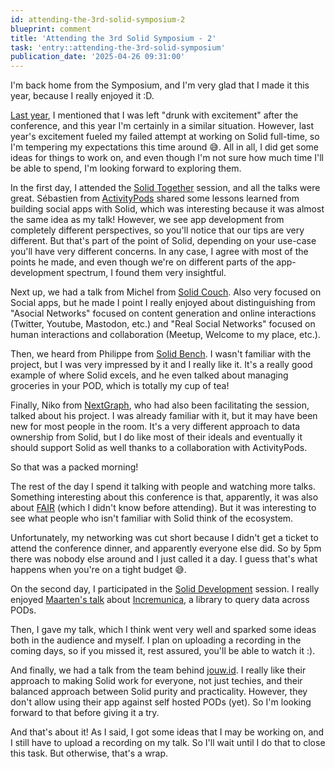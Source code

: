 ```yaml
---
id: attending-the-3rd-solid-symposium-2
blueprint: comment
title: 'Attending the 3rd Solid Symposium - 2'
task: 'entry::attending-the-3rd-solid-symposium'
publication_date: '2025-04-26 09:31:00'
---
```


I'm back home from the Symposium, and I'm very glad that I made it this year, because I really enjoyed it :D.

[Last year](https://noeldemartin.com/tasks/attending-the-2nd-solid-symposium#comment-3), I mentioned that I was left "drunk with excitement" after the conference, and this year I'm certainly in a similar situation. However, last year's excitement fueled my failed attempt at working on Solid full-time, so I'm tempering my expectations this time around 😅. All in all, I did get some ideas for things to work on, and even though I'm not sure how much time I'll be able to spend, I'm looking forward to exploring them.

In the first day, I attended the [Solid Together](https://sosy2025.pages.dev/solid-together/) session, and all the talks were great. Sébastien from [ActivityPods](https://activitypods.org/) shared some lessons learned from building social apps with Solid, which was interesting because it was almost the same idea as my talk! However, we see app development from completely different perspectives, so you'll notice that our tips are very different. But that's part of the point of Solid, depending on your use-case you'll have very different concerns. In any case, I agree with most of the points he made, and even though we're on different parts of the app-development spectrum, I found them very insightful.

Next up, we had a talk from Michel from [Solid Couch](https://github.com/solidcouch). Also very focused on Social apps, but he made I point I really enjoyed about distinguishing from "Asocial Networks" focused on content generation and online interactions (Twitter, Youtube, Mastodon, etc.) and "Real Social Networks" focused on human interactions and collaboration (Meetup, Welcome to my place, etc.).

Then, we heard from Philippe from [Solid Bench](https://solidbench.dev). I wasn't familiar with the project, but I was very impressed by it and I really like it. It's a really good example of where Solid excels, and he even talked about managing groceries in your POD, which is totally my cup of tea!

Finally, Niko from [NextGraph](https://nextgraph.org/), who had also been facilitating the session, talked about his project. I was already familiar with it, but it may have been new for most people in the room. It's a very different approach to data ownership from Solid, but I do like most of their ideals and eventually it should support Solid as well thanks to a collaboration with ActivityPods.

So that was a packed morning!

The rest of the day I spend it talking with people and watching more talks. Something interesting about this conference is that, apparently, it was also about [FAIR](https://en.wikipedia.org/wiki/FAIR_data) (which I didn't know before attending). But it was interesting to see what people who isn't familiar with Solid think of the ecosystem.

Unfortunately, my networking was cut short because I didn't get a ticket to attend the conference dinner, and apparently everyone else did. So by 5pm there was nobody else around and I just called it a day. I guess that's what happens when you're on a tight budget 😅.

On the second day, I participated in the [Solid Development](https://sosy2025.eu/Sessions/Solid-development/) session. I really enjoyed [Maarten's talk](https://docs.google.com/presentation/d/1fvo7Dftfr_EifuCjJxs2ihL5ih1iJ-PnCk2IRCPaXDQ/mobilepresent?slide=id.g349a921c9ee_0_0) about [Incremunica](https://github.com/comunica/incremunica), a library to query data across PODs.

Then, I gave my talk, which I think went very well and sparked some ideas both in the audience and myself. I plan on uploading a recording in the coming days, so if you missed it, rest assured, you'll be able to watch it :).

And finally, we had a talk from the team behind [jouw.id](https://jouw.id). I really like their approach to making Solid work for everyone, not just techies, and their balanced approach between Solid purity and practicality. However, they don't allow using their app against self hosted PODs (yet). So I'm looking forward to that before giving it a try.

And that's about it! As I said, I got some ideas that I may be working on, and I still have to upload a recording on my talk. So I'll wait until I do that to close this task. But otherwise, that's a wrap.
